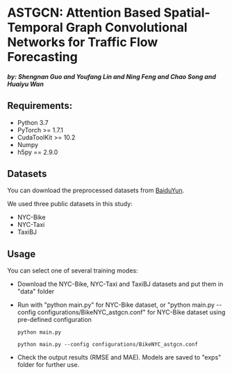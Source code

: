 # ASTGCN: Attention Based Spatial-Temporal Graph Convolutional Networks for Traffic Flow Forecasting
#### *by: Shengnan Guo and Youfang Lin and Ning Feng and Chao Song and Huaiyu Wan*


## Requirements:
- Python 3.7
- PyTorch >= 1.7.1
- CudaToolKit >= 10.2
- Numpy
- h5py == 2.9.0

## Datasets
You can download the preprocessed datasets from [BaiduYun](https://pan.baidu.com/s/1WFhTG5KqIzJ-UzB3SmNKOQ?pwd=hm21). 

We used three public datasets in this study:
- NYC-Bike
- NYC-Taxi
- TaxiBJ

## Usage 
You can select one of several training modes:
 - Download the NYC-Bike, NYC-Taxi and TaxiBJ datasets and put them in "data" folder

 - Run with "python main.py" for NYC-Bike dataset, or "python main.py --config configurations/BikeNYC_astgcn.conf" for NYC-Bike dataset using pre-defined configuration

   ```
   python main.py
   ```

   ```
   python main.py --config configurations/BikeNYC_astgcn.conf
   ```

 - Check the output results (RMSE and MAE). Models are saved to "exps" folder for further use.